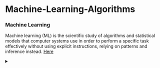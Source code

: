 # Machine-Learning-Algorithms

### Machine Learning

Machine learning (ML) is the scientific study of algorithms and statistical models that computer systems use in order to perform a specific task effectively without using explicit instructions, relying on patterns and inference instead. [Here](https://en.wikipedia.org/wiki/Machine_learning)
 
 <details> 
 
 **Types of Machine Learning**
 <summary> 
  </summary>
  
  - **Supervised learning**
  - **Unsupervised Learning**
  - **Semi-supervised Learning**
  - **Reinforcement Learning**
 </details>
 

